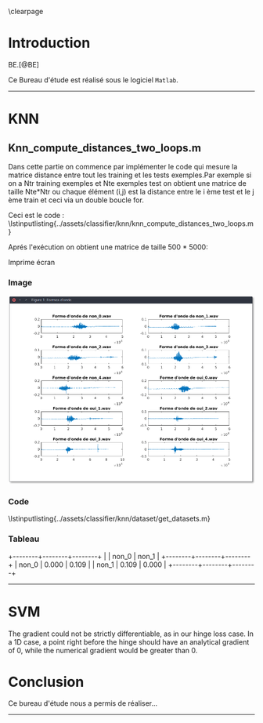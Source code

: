 \clearpage

# Introduction

BE.[@BE]


Ce Bureau d'étude est réalisé sous le logiciel `Matlab`.

-----

# KNN

## Knn_compute_distances_two_loops.m

Dans cette partie on commence par implémenter le code qui mesure la matrice distance entre tout les training et les tests exemples.Par exemple si on a Ntr training exemples et Nte exemples test on obtient une matrice de taille Nte*Ntr ou chaque élément (i,j) est la distance entre le i ème test et le j ème train et ceci via un double boucle for.

Ceci est le code :
\lstinputlisting{../assets/classifier/knn/knn_compute_distances_two_loops.m}

Aprés l'exécution on obtient une matrice de taille 500 * 5000:

Imprime écran



### Image

![Fonctionnement de l'agorithme de récupération des descripteurs](images/screenshot.png)

### Code

\lstinputlisting{../assets/classifier/knn/dataset/get_datasets.m}

### Tableau

+--------+--------+--------+
|        |  non_0 |  non_1 |
+--------+--------+--------+
|  non_0 |  0.000 |  0.109 |
|  non_1 |  0.109 |  0.000 |
+--------+--------+--------+



-----

# SVM

The gradient could not be strictly differentiable, as in our hinge loss case. In a 1D case, a point right before the hinge should have an analytical gradient of 0, while the numerical gradient would be greater than 0.

# Conclusion

Ce bureau d'étude nous a permis de réaliser...


-----